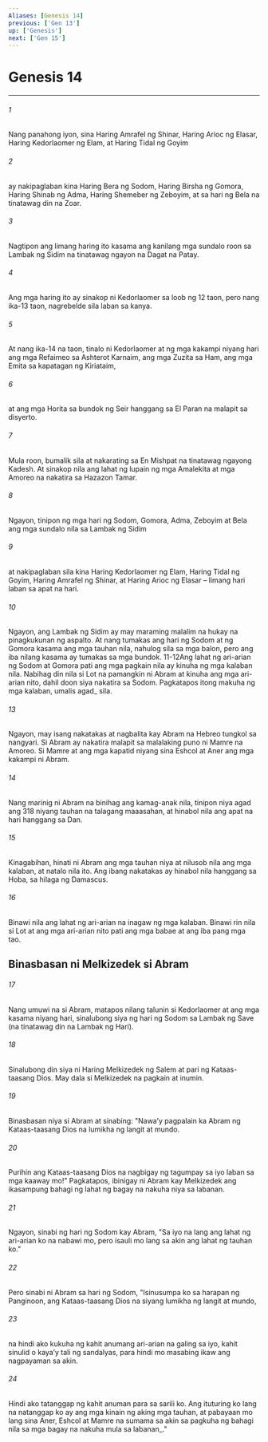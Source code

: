 ```yaml
---
Aliases: [Genesis 14]
previous: ['Gen 13']
up: ['Genesis']
next: ['Gen 15']
---
```

# Genesis 14

***






















###### 1 










Nang panahong iyon, sina Haring Amrafel ng Shinar, Haring Arioc ng Elasar, Haring Kedorlaomer ng Elam, at Haring Tidal ng Goyim 





















###### 2 










ay nakipaglaban kina Haring Bera ng Sodom, Haring Birsha ng Gomora, Haring Shinab ng Adma, Haring Shemeber ng Zeboyim, at sa hari ng Bela na tinatawag din na Zoar. 





















###### 3 










Nagtipon ang limang haring ito kasama ang kanilang mga sundalo roon sa Lambak ng Sidim na tinatawag ngayon na Dagat na Patay. 





















###### 4 










Ang mga haring ito ay sinakop ni Kedorlaomer sa loob ng 12 taon, pero nang ika-13 taon, nagrebelde sila laban sa kanya. 





















###### 5 










At nang ika-14 na taon, tinalo ni Kedorlaomer at ng mga kakampi niyang hari ang mga Refaimeo sa Ashterot Karnaim, ang mga Zuzita sa Ham, ang mga Emita sa kapatagan ng Kiriataim, 





















###### 6 










at ang mga Horita sa bundok ng Seir hanggang sa El Paran na malapit sa disyerto. 





















###### 7 










Mula roon, bumalik sila at nakarating sa En Mishpat na tinatawag ngayong Kadesh. At sinakop nila ang lahat ng lupain ng mga Amalekita at mga Amoreo na nakatira sa Hazazon Tamar. 





















###### 8 










Ngayon, tinipon ng mga hari ng Sodom, Gomora, Adma, Zeboyim at Bela ang mga sundalo nila sa Lambak ng Sidim 





















###### 9 










at nakipaglaban sila kina Haring Kedorlaomer ng Elam, Haring Tidal ng Goyim, Haring Amrafel ng Shinar, at Haring Arioc ng Elasar – limang hari laban sa apat na hari. 





















###### 10 










Ngayon, ang Lambak ng Sidim ay may maraming malalim na hukay na pinagkukunan ng aspalto. At nang tumakas ang hari ng Sodom at ng Gomora kasama ang mga tauhan nila, nahulog sila sa mga balon, pero ang iba nilang kasama ay tumakas sa mga bundok. 11-12Ang lahat ng ari-arian ng Sodom at Gomora pati ang mga pagkain nila ay kinuha ng mga kalaban nila. Nabihag din nila si Lot na pamangkin ni Abram at kinuha ang mga ari-arian nito, dahil doon siya nakatira sa Sodom. Pagkatapos itong makuha ng mga kalaban, umalis agad_ sila. 





















###### 13 










Ngayon, may isang nakatakas at nagbalita kay Abram na Hebreo tungkol sa nangyari. Si Abram ay nakatira malapit sa malalaking puno ni Mamre na Amoreo. Si Mamre at ang mga kapatid niyang sina Eshcol at Aner ang mga kakampi ni Abram. 





















###### 14 










Nang marinig ni Abram na binihag ang kamag-anak nila, tinipon niya agad ang 318 niyang tauhan na talagang maaasahan, at hinabol nila ang apat na hari hanggang sa Dan. 





















###### 15 










Kinagabihan, hinati ni Abram ang mga tauhan niya at nilusob nila ang mga kalaban, at natalo nila ito. Ang ibang nakatakas ay hinabol nila hanggang sa Hoba, sa hilaga ng Damascus. 





















###### 16 










Binawi nila ang lahat ng ari-arian na inagaw ng mga kalaban. Binawi rin nila si Lot at ang mga ari-arian nito pati ang mga babae at ang iba pang mga tao.

## Binasbasan ni Melkizedek si Abram 





















###### 17 










Nang umuwi na si Abram, matapos nilang talunin si Kedorlaomer at ang mga kasama niyang hari, sinalubong siya ng hari ng Sodom sa Lambak ng Save (na tinatawag din na Lambak ng Hari). 





















###### 18 










Sinalubong din siya ni Haring Melkizedek ng Salem at pari ng Kataas-taasang Dios. May dala si Melkizedek na pagkain at inumin. 





















###### 19 










Binasbasan niya si Abram at sinabing: "Nawaʼy pagpalain ka Abram ng Kataas-taasang Dios na lumikha ng langit at mundo. 





















###### 20 










Purihin ang Kataas-taasang Dios na nagbigay ng tagumpay sa iyo laban sa mga kaaway mo!" Pagkatapos, ibinigay ni Abram kay Melkizedek ang ikasampung bahagi ng lahat ng bagay na nakuha niya sa labanan. 





















###### 21 










Ngayon, sinabi ng hari ng Sodom kay Abram, "Sa iyo na lang ang lahat ng ari-arian ko na nabawi mo, pero isauli mo lang sa akin ang lahat ng tauhan ko." 





















###### 22 










Pero sinabi ni Abram sa hari ng Sodom, "Isinusumpa ko sa harapan ng Panginoon, ang Kataas-taasang Dios na siyang lumikha ng langit at mundo, 





















###### 23 










na hindi ako kukuha ng kahit anumang ari-arian na galing sa iyo, kahit sinulid o kayaʼy tali ng sandalyas, para hindi mo masabing ikaw ang nagpayaman sa akin. 





















###### 24 










Hindi ako tatanggap ng kahit anuman para sa sarili ko. Ang ituturing ko lang na natanggap ko ay ang mga kinain ng aking mga tauhan, at pabayaan mo lang sina Aner, Eshcol at Mamre na sumama sa akin sa pagkuha ng bahagi nila sa mga bagay na nakuha mula sa labanan_."
